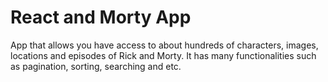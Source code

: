 # React and Morty App

App that allows you have access to about hundreds of characters, images, locations and episodes of Rick and Morty. It has many functionalities such as pagination, sorting, searching and etc.
